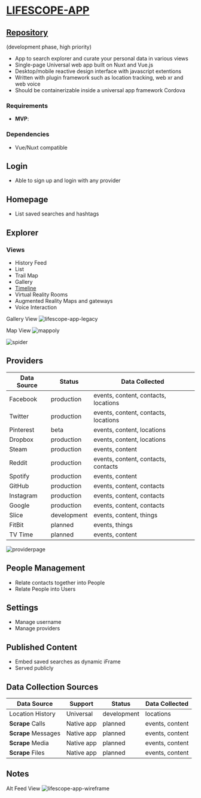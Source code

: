 # [LIFESCOPE-APP](https://github.com/LifeScopeLabs/lifescope-app)

## [Repository](https://github.com/LifeScopeLabs/lifescope-app)

(development phase, high priority)

* App to search explorer and curate your personal data in various views
* Single-page Universal web app built on Nuxt and Vue.js
* Desktop/mobile reactive design interface with javascript extentions
* Written with plugin framework such as location tracking, web xr and web voice
* Should be containerizable inside a universal app framework Cordova

### Requirements
- **MVP**: 

### Dependencies
- Vue/Nuxt compatible

## Login
* Able to sign up and login with any provider

## Homepage
* List saved searches and hashtags

## Explorer

### Views
* History Feed
* List
* Trail Map
* Gallery
* [Timeline](http://timeline.knightlab.com)
* Virtual Reality Rooms
* Augmented Reality Maps and gateways
* Voice Interaction

Gallery View
![lifescope-app-legacy]

Map View
![mappoly]

![spider]

## Providers

| Data Source | Status | Data Collected |
|--|--|--|
| Facebook | production | events, content, contacts, locations |
| Twitter | production | events, content, contacts, locations |
| Pinterest | beta | events, content, locations |
| Dropbox | production | events, content, locations |
| Steam | production | events, content |
| Reddit | production | events, content, contacts, contacts |
| Spotify | production | events, content |
| GitHub | production | events, content, contacts |
| Instagram | production | events, content, contacts |
| Google | production | events, content, contacts |
| Slice | development | events, content, things |
| FitBit | planned | events, things |
| TV Time | planned | events, content |

![providerpage]

## People Management
* Relate contacts together into People
* Relate People into Users

## Settings
* Manage username
* Manage providers

## Published Content
* Embed saved searches as dynamic iFrame
* Served publicly

##  Data Collection Sources

| Data Source | Support | Status | Data Collected |
|--|--|--|--|
| Location History | Universal | development | locations
| **Scrape** Calls | Native app | planned | events, content |
| **Scrape** Messages | Native app | planned | events, content |
| **Scrape** Media | Native app | planned | events, content |
| **Scrape** Files | Native app | planned | events, content |


## Notes

Alt Feed View
![lifescope-app-wireframe]

[providerpage]:https://lifescopelabs.github.io/assets/screenshots/provider-maps-screenshot.png
[spider]:https://lifescopelabs.github.io/assets/maps/map-spider.png
[mappoly]:https://lifescopelabs.github.io/assets/wireframes/sat-select-poly.png
[lifescope-app-legacy]:https://lifescopelabs.github.io/assets/screenshots/lifescope-app-legacy.png
[lifescope-app-wireframe]:https://lifescopelabs.github.io/assets/wireframes/week-content-feed.jpg
<!--stackedit_data:
eyJoaXN0b3J5IjpbNzM1NjUwOTI5LDg2ODE5Mjk5NiwxODA4Mj
U0MzIwLDE5MjgzMTE3NjJdfQ==
-->